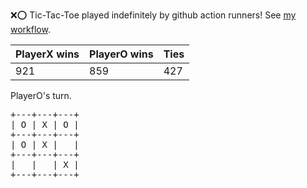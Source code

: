 :x::o: Tic-Tac-Toe played indefinitely by github action runners! See [my workflow](.github/workflows/play.yaml).

|PlayerX wins|PlayerO wins|Ties|
|-|-|-|
|921|859|427|

PlayerO's turn.

<pre>
+---+---+---+
| O | X | O |
+---+---+---+
| O | X |   |
+---+---+---+
|   |   | X |
+---+---+---+
</pre>